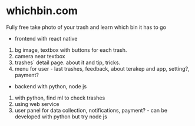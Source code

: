 # whichbin.com

Fully free
take photo of your trash and learn which bin it has to go

- frontend with react native 
 1. bg image, textbox with buttons for each trash.
 2. camera near textbox
 3. trashes` detail page. about it and tip, tricks.
 4. menu for user - last trashes, feedback, about terakep and app, setting?, payment?
 
- backend with python, node js
 1. with python, find ml to check trashes
 2. using web service
 3. user panel for data collection, notifications, payment? - can be developed with python but try node js
 

